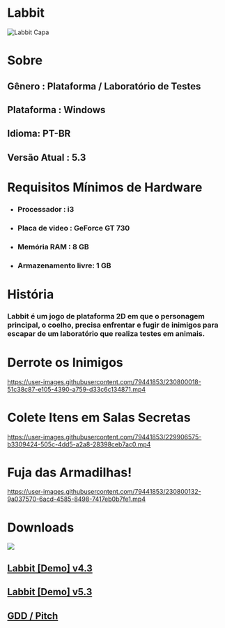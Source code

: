 <h1>Labbit</h1>

![Labbit Capa](https://user-images.githubusercontent.com/79441853/229653239-3c136e0c-1204-4ae9-9c27-cda39d72ae96.jpg)

# Sobre

<h2>Gênero : Plataforma / Laboratório de Testes</h2>
<h2>Plataforma : Windows</h2>
<h2>Idioma: PT-BR</h2>
<h2>Versão Atual : 5.3</h2>
  
# Requisitos Mínimos de Hardware
  
<ul>
  <li><h3>Processador : i3</h3></li>
  <li><h3>Placa de video : GeForce GT 730</h3></li>
  <li><h3>Memória RAM : 8 GB</h3></li>
  <li><h3>Armazenamento livre: 1 GB</h3></li>
</ul>

# História

<h3>Labbit é um jogo de plataforma 2D em que o personagem principal, o coelho, precisa enfrentar e fugir de inimigos para escapar de um laboratório que realiza testes em animais. 
</h3>

# Derrote os Inimigos

https://user-images.githubusercontent.com/79441853/230800018-51c38c87-e105-4390-a759-d33c6c134871.mp4

# Colete Itens em Salas Secretas

https://user-images.githubusercontent.com/79441853/229906575-b3309424-505c-4dd5-a2a8-28398ceb7ac0.mp4

# Fuja das Armadilhas!

https://user-images.githubusercontent.com/79441853/230800132-9a037570-6acd-4585-8498-7417eb0b7fe1.mp4

# Downloads

![](https://img.shields.io/badge/Windows-0078D6?style=for-the-badge&logo=windows&logoColor=white)

<h2><a href="https://drive.google.com/file/d/1V-yDPv81upuwREL_8Oxu34y9oWzlTUhM/view?usp=share_link">Labbit [Demo] v4.3</a></h2>
<h2><a href="https://drive.google.com/file/d/1kmIHowydVQd2ZZ1e5wygcl5U9LAhqLx1/view?usp=drive_link">Labbit [Demo] v5.3</a></h2>
<h2><a href="https://drive.google.com/drive/folders/1HXY1FwJ2XI6jajAKLoDzrkKPUSwTB23G?usp=drive_link">GDD / Pitch</a></h2>




